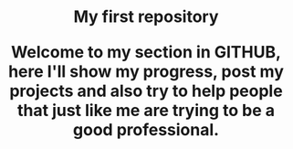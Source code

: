 <h1 align="center">My first repository</>

Welcome to my section in GITHUB, here I'll show my progress, post my projects and also try to help people that just like me are trying to be a good professional.
